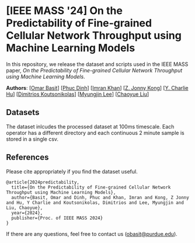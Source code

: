 # [IEEE MASS '24] On the Predictability of Fine-grained Cellular Network Throughput using Machine Learning Models

In this repository, we release the dataset and scripts used in the IEEE MASS
paper, *On the Predictability of Fine-grained Cellular Network Throughput using Machine Learning Models*.

**Authors**:
[[Omar Basit](https://www.linkedin.com/in/omar-basit/)] 
[[Phuc Dinh](https://scholar.google.com/citations?user=87M0_7EAAAAJ&hl=en)]
[[Imran Khan](https://imranbuet63.github.io)]
[[Z. Jonny Kong](https://www.jonnykong.com)]
[[Y. Charlie Hu](https://engineering.purdue.edu/~ychu/)]
[[Dimitrios Koutsonikolas](https://ece.northeastern.edu/fac-ece/dkoutsonikolas/)]
[[Myungjin Lee](https://scholar.google.com/citations?user=XjWpxJUAAAAJ&hl=en)]
[[Chaoyue Liu](https://cliu212.github.io/)]

## Datasets
The dataset inlcudes the processed dataset at 100ms timescale. Each operator has a different directory and each continuous 2 minute sample is stored in a single csv.

## References

Please cite appropriately if you find the dataset useful.
```
@article{2024predictability,
  title={On the Predictability of Fine-grained Cellular Network Throughput using Machine Learning Models},
  author={Basit, Omar and Dinh, Phuc and Khan, Imran and Kong, Z Jonny and Hu, Y Charlie and Koutsonikolas, Dimitrios and Lee, Myungjin and Liu, Chaoyue},
  year={2024},
  publisher={Proc. of IEEE MASS 2024}
}
```


If there are any questions, feel free to contact us
([obasit@purdue.edu](obasit@purdue.edu)).

